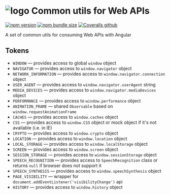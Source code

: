 # ![logo](https://raw.githubusercontent.com/taiga-family/ng-web-apis/main/libs/common/logo.svg) Common utils for Web APIs

[![npm version](https://img.shields.io/npm/v/@ng-web-apis/common.svg)](https://npmjs.com/package/@ng-web-apis/common)
[![npm bundle size](https://img.shields.io/bundlephobia/minzip/@ng-web-apis/common)](https://bundlephobia.com/result?p=@ng-web-apis/common)
[![Coveralls github](https://img.shields.io/coveralls/github/ng-web-apis/common)](https://coveralls.io/github/ng-web-apis/common?branch=main)

A set of common utils for consuming Web APIs with Angular

## Tokens

- `WINDOW` — provides access to global `window` object
- `NAVIGATOR` — provides access to `window.navigator` object
- `NETWORK_INFORMATION` — provides access to `window.navigator.connection` object
- `USER_AGENT` — provides access to `window.navigator.userAgent` string
- `MEDIA_DEVICES` — provides access to `window.navigator.mediaDevices` object
- `PERFORMANCE` — provides access to `window.performance` object
- `ANIMATION_FRAME` — shared `Observable` based on `window.requestAnimationFrame`
- `CACHES` — provides access to `window.caches` object
- `CSS` — provides access to `window.CSS` object or mock object if it's not available (i.e. in IE)
- `CRYPTO` — provides access to `window.crypto` object
- `LOCATION` — provides access to `window.location` object
- `LOCAL_STORAGE` — provides access to `window.localStorage` object
- `SCREEN` — provides access to `window.screen` object
- `SESSION_STORAGE` — provides access to `window.sessionStorage` object
- `SPEECH_RECOGNITION` — provides access to `SpeechRecognition` class or returns `null` if browser does not support it
- `SPEECH_SYNTHESIS` — provides access to `window.speechSynthesis` object
- `PAGE_VISIBILITY` — wrapper for `document.addEventListener('visibilityChange')` api
- `HISTORY` — provides access to `window.history` object
